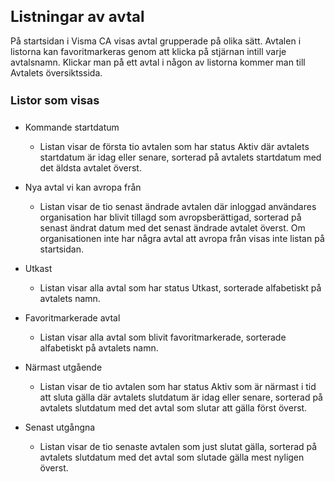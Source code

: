 <style> 
h1 { font-size:24px; } 
h2 { font-size:22px; } 
h3 { font-size:20px; } 
h4 { font-size:18px; } 
h5 { font-size:16px; }  
table th { font-size:14px !important; text-align:left !important; }
table td { font-size:14px !important; text-align:left !important; }
</style>

# Listningar av avtal

På startsidan i Visma CA visas avtal grupperade på olika sätt. Avtalen i listorna kan favoritmarkeras genom att klicka på stjärnan intill varje avtalsnamn. Klickar man på ett avtal i någon av listorna kommer man till Avtalets översiktssida.

#### Listor som visas <a name="listsdisplayed"></h4>

<ul>
  <li>
    <p spaces-before="0">
      Kommande startdatum
    </p>
    <ul>
      <li>
        Listan visar de första tio avtalen som har status Aktiv där avtalets startdatum är idag eller senare, sorterad på avtalets startdatum med det äldsta avtalet överst.
      </li>
    </ul>
  </li>
  <li>
    <p spaces-before="0">
      Nya avtal vi kan avropa från
    </p>
    <ul>
      <li>
        Listan visar de tio senast ändrade avtalen där inloggad användares organisation har blivit tillagd som avropsberättigad, sorterad på senast ändrat datum med det senast ändrade avtalet överst. Om organisationen inte har några avtal att avropa från visas inte listan på startsidan.
      </li>
    </ul>
  </li>
  <li>
    <p spaces-before="0">
      Utkast
    </p>
    <ul>
      <li>
        Listan visar alla avtal som har status Utkast, sorterade alfabetiskt på avtalets namn.
      </li>
    </ul>
  </li>
  <li>
    <p spaces-before="0">
      Favoritmarkerade avtal
    </p>
    <ul>
      <li>
        Listan visar alla avtal som blivit favoritmarkerade, sorterade alfabetiskt på avtalets namn.
      </li>
    </ul>
  </li>
  <li>
    <p spaces-before="0">
      Närmast utgående
    </p>
    <ul>
      <li>
        Listan visar de tio avtalen som har status Aktiv som är närmast i tid att sluta gälla där avtalets slutdatum är idag eller senare, sorterad på avtalets slutdatum med det avtal som slutar att gälla först överst.
      </li>
    </ul>
  </li>
  <li>
    <p spaces-before="0">
      Senast utgångna
    </p>
    <ul>
      <li>
        Listan visar de tio senaste avtalen som just slutat gälla, sorterad på avtalets slutdatum med det avtal som slutade gälla mest nyligen överst.
      </li>
    </ul>
  </li>
</ul>








